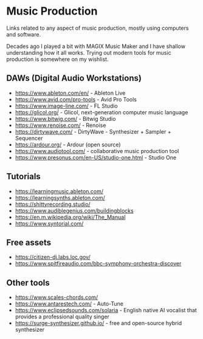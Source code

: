 # Music Production

Links related to any aspect of music production, mostly using computers and software.

Decades ago I played a bit with MAGIX Music Maker and I have shallow understanding how it all works. Trying out modern tools for music production is somewhere on my wishlist.

## DAWs (Digital Audio Workstations)

- https://www.ableton.com/en/ - Ableton Live
- https://www.avid.com/pro-tools - Avid Pro Tools
- https://www.image-line.com/ - FL Studio
- https://glicol.org/ - Glicol, next-generation computer music language
- https://www.bitwig.com/ - Bitwig Studio
- https://www.renoise.com/ - Renoise
- https://dirtywave.com/ - DirtyWave - Synthesizer + Sampler + Sequencer
- https://ardour.org/ - Ardour (open source)
- https://www.audiotool.com/ - collaborative music production tool
- https://www.presonus.com/en-US/studio-one.html - Studio One

## Tutorials

- https://learningmusic.ableton.com/
- https://learningsynths.ableton.com/
- https://shittyrecording.studio/
- https://www.audiblegenius.com/buildingblocks
- https://en.m.wikipedia.org/wiki/The_Manual
- https://www.syntorial.com/

## Free assets

- https://citizen-dj.labs.loc.gov/
- https://www.spitfireaudio.com/bbc-symphony-orchestra-discover

## Other tools

- https://www.scales-chords.com/
- https://www.antarestech.com/ - Auto-Tune
- https://www.eclipsedsounds.com/solaria - English native AI vocalist that provides a professional quality singer
- https://surge-synthesizer.github.io/ - free and open-source hybrid synthesizer
